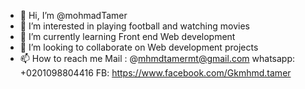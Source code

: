 - 👋 Hi, I’m @mohmadTamer
- 👀 I’m interested in playing football and watching movies
- 🌱 I’m currently learning Front end Web development
- 💞️ I’m looking to collaborate on Web development projects 
- 📫 How to reach me
Mail : @mhmdtamermt@gmail.com
whatsapp: +0201098804416
FB: https://www.facebook.com/Gkmhmd.tamer
<!---
mohmadTamer/mohmadTamer is a ✨ special ✨ repository because its `README.md` (this file) appears on your GitHub profile.
You can click the Preview link to take a look at your changes.
--->
